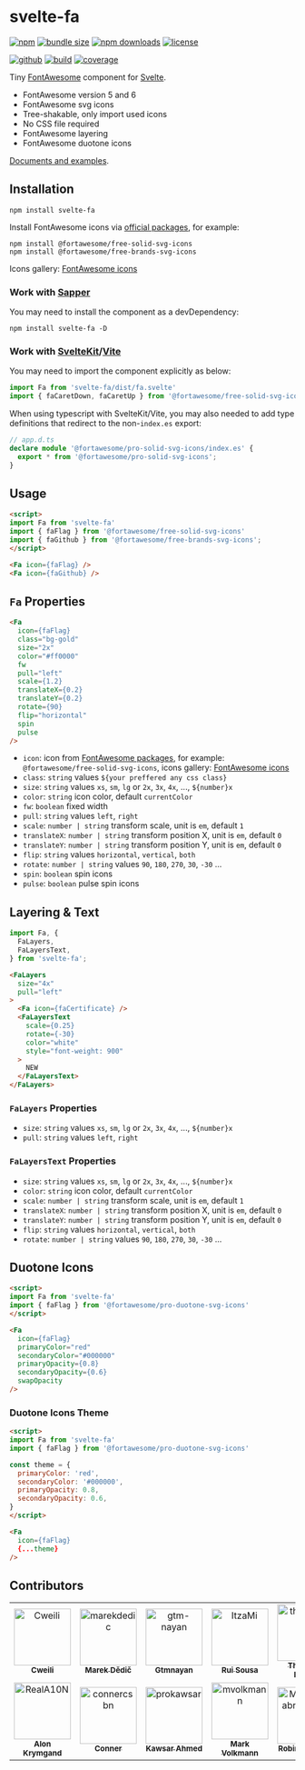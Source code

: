 # svelte-fa

[![npm][badge-version]][npm]
[![bundle size][badge-size]][bundlephobia]
[![npm downloads][badge-downloads]][npm]
[![license][badge-license]][license]


[![github][badge-issues]][github]
[![build][badge-build]][workflows]
[![coverage][badge-coverage]][coveralls]

Tiny [FontAwesome][fontawesome] component for [Svelte][svelte].

* FontAwesome version 5 and 6
* FontAwesome svg icons
* Tree-shakable, only import used icons
* No CSS file required
* FontAwesome layering
* FontAwesome duotone icons

[Documents and examples][doc].

## Installation

```shell
npm install svelte-fa
```

Install FontAwesome icons via [official packages][fontawesome-npm], for example:

```shell
npm install @fortawesome/free-solid-svg-icons
npm install @fortawesome/free-brands-svg-icons
```

Icons gallery: [FontAwesome icons][fontawesome-icons]

### Work with [Sapper][sapper]

You may need to install the component as a devDependency:

```shell
npm install svelte-fa -D
```

### Work with [SvelteKit][sveltekit]/[Vite][vite]

You may need to import the component explicitly as below:

```js
import Fa from 'svelte-fa/dist/fa.svelte'
import { faCaretDown, faCaretUp } from '@fortawesome/free-solid-svg-icons/index.es'
```

When using typescript with SvelteKit/Vite, you may also needed to add type definitions that redirect to the non-`index.es` export:

```ts
// app.d.ts
declare module '@fortawesome/pro-solid-svg-icons/index.es' {
  export * from '@fortawesome/pro-solid-svg-icons';
}
```

## Usage

```html
<script>
import Fa from 'svelte-fa'
import { faFlag } from '@fortawesome/free-solid-svg-icons'
import { faGithub } from '@fortawesome/free-brands-svg-icons';
</script>

<Fa icon={faFlag} />
<Fa icon={faGithub} />
```

## `Fa` Properties

```html
<Fa
  icon={faFlag}
  class="bg-gold"
  size="2x"
  color="#ff0000"
  fw
  pull="left"
  scale={1.2}
  translateX={0.2}
  translateY={0.2}
  rotate={90}
  flip="horizontal"
  spin
  pulse
/>
```

* `icon`: icon from [FontAwesome packages][fontawesome-npm], for example: `@fortawesome/free-solid-svg-icons`, icons gallery: [FontAwesome icons][fontawesome-icons]
* `class`: `string` values `${your preffered any css class}`
* `size`: `string` values `xs`, `sm`, `lg` or `2x`, `3x`, `4x`, ..., `${number}x`
* `color`: `string` icon color, default `currentColor`
* `fw`: `boolean` fixed width
* `pull`: `string` values `left`, `right`
* `scale`: `number | string` transform scale, unit is `em`, default `1`
* `translateX`: `number | string` transform position X, unit is `em`, default `0`
* `translateY`: `number | string` transform position Y, unit is `em`, default `0`
* `flip`: `string` values `horizontal`, `vertical`, `both`
* `rotate`: `number | string` values `90`, `180`, `270`, `30`, `-30` ...
* `spin`: `boolean` spin icons
* `pulse`: `boolean` pulse spin icons

## Layering &amp; Text

```js
import Fa, {
  FaLayers,
  FaLayersText,
} from 'svelte-fa';
```

```html
<FaLayers
  size="4x"
  pull="left"
>
  <Fa icon={faCertificate} />
  <FaLayersText
    scale={0.25}
    rotate={-30}
    color="white"
    style="font-weight: 900"
  >
    NEW
  </FaLayersText>
</FaLayers>
```

### `FaLayers` Properties

* `size`: `string` values `xs`, `sm`, `lg` or `2x`, `3x`, `4x`, ..., `${number}x`
* `pull`: `string` values `left`, `right`

### `FaLayersText` Properties

* `size`: `string` values `xs`, `sm`, `lg` or `2x`, `3x`, `4x`, ..., `${number}x`
* `color`: `string` icon color, default `currentColor`
* `scale`: `number | string` transform scale, unit is `em`, default `1`
* `translateX`: `number | string` transform position X, unit is `em`, default `0`
* `translateY`: `number | string` transform position Y, unit is `em`, default `0`
* `flip`: `string` values `horizontal`, `vertical`, `both`
* `rotate`: `number | string` values `90`, `180`, `270`, `30`, `-30` ...

## Duotone Icons

```html
<script>
import Fa from 'svelte-fa'
import { faFlag } from '@fortawesome/pro-duotone-svg-icons'
</script>

<Fa
  icon={faFlag}
  primaryColor="red"
  secondaryColor="#000000"
  primaryOpacity={0.8}
  secondaryOpacity={0.6}
  swapOpacity
/>
```

### Duotone Icons Theme

```html
<script>
import Fa from 'svelte-fa'
import { faFlag } from '@fortawesome/pro-duotone-svg-icons'

const theme = {
  primaryColor: 'red',
  secondaryColor: '#000000',
  primaryOpacity: 0.8,
  secondaryOpacity: 0.6,
}
</script>

<Fa
  icon={faFlag}
  {...theme}
/>
```

## Contributors

<!-- readme: collaborators,contributors -start -->
<table>
<tr>
    <td align="center">
        <a href="https://github.com/Cweili">
            <img src="https://avatars.githubusercontent.com/u/2128450?v=4" width="100;" alt="Cweili"/>
            <br />
            <sub><b>Cweili</b></sub>
        </a>
    </td>
    <td align="center">
        <a href="https://github.com/marekdedic">
            <img src="https://avatars.githubusercontent.com/u/3134692?v=4" width="100;" alt="marekdedic"/>
            <br />
            <sub><b>Marek Dědič</b></sub>
        </a>
    </td>
    <td align="center">
        <a href="https://github.com/gtm-nayan">
            <img src="https://avatars.githubusercontent.com/u/50981692?v=4" width="100;" alt="gtm-nayan"/>
            <br />
            <sub><b>Gtmnayan</b></sub>
        </a>
    </td>
    <td align="center">
        <a href="https://github.com/ItzaMi">
            <img src="https://avatars.githubusercontent.com/u/30603437?v=4" width="100;" alt="ItzaMi"/>
            <br />
            <sub><b>Rui Sousa</b></sub>
        </a>
    </td>
    <td align="center">
        <a href="https://github.com/theodorejb">
            <img src="https://avatars.githubusercontent.com/u/3053271?v=4" width="100;" alt="theodorejb"/>
            <br />
            <sub><b>Theodore Brown</b></sub>
        </a>
    </td>
    <td align="center">
        <a href="https://github.com/msanguineti">
            <img src="https://avatars.githubusercontent.com/u/19243840?v=4" width="100;" alt="msanguineti"/>
            <br />
            <sub><b>Mirco Sanguineti</b></sub>
        </a>
    </td></tr>
<tr>
    <td align="center">
        <a href="https://github.com/RealA10N">
            <img src="https://avatars.githubusercontent.com/u/23400213?v=4" width="100;" alt="RealA10N"/>
            <br />
            <sub><b>Alon Krymgand</b></sub>
        </a>
    </td>
    <td align="center">
        <a href="https://github.com/connercsbn">
            <img src="https://avatars.githubusercontent.com/u/65339198?v=4" width="100;" alt="connercsbn"/>
            <br />
            <sub><b>Conner</b></sub>
        </a>
    </td>
    <td align="center">
        <a href="https://github.com/prokawsar">
            <img src="https://avatars.githubusercontent.com/u/9526172?v=4" width="100;" alt="prokawsar"/>
            <br />
            <sub><b>Kawsar Ahmed</b></sub>
        </a>
    </td>
    <td align="center">
        <a href="https://github.com/mvolkmann">
            <img src="https://avatars.githubusercontent.com/u/79312?v=4" width="100;" alt="mvolkmann"/>
            <br />
            <sub><b>Mark Volkmann</b></sub>
        </a>
    </td>
    <td align="center">
        <a href="https://github.com/ModischFabrications">
            <img src="https://avatars.githubusercontent.com/u/25404728?v=4" width="100;" alt="ModischFabrications"/>
            <br />
            <sub><b>Robin Modisch</b></sub>
        </a>
    </td>
    <td align="center">
        <a href="https://github.com/RemiKalbe">
            <img src="https://avatars.githubusercontent.com/u/8604600?v=4" width="100;" alt="RemiKalbe"/>
            <br />
            <sub><b>Rémi Kalbe</b></sub>
        </a>
    </td></tr>
</table>
<!-- readme: collaborators,contributors -end -->

[fontawesome-icons]: https://fontawesome.com/icons
[fontawesome]: https://fontawesome.com/
[fontawesome-npm]: https://www.npmjs.com/search?q=%40fortawesome%20svg%20icons
[svelte]: https://svelte.dev/
[sapper]: https://sapper.svelte.dev/
[sveltekit]: https://kit.svelte.dev/
[vite]: https://www.npmjs.com/package/vite

[doc]: https://cweili.github.io/svelte-fa/

[badge-version]: https://img.shields.io/npm/v/svelte-fa.svg
[badge-downloads]: https://img.shields.io/npm/dt/svelte-fa.svg
[npm]: https://www.npmjs.com/package/svelte-fa

[badge-size]: https://img.shields.io/bundlephobia/minzip/svelte-fa.svg
[bundlephobia]: https://bundlephobia.com/result?p=svelte-fa

[badge-license]: https://img.shields.io/npm/l/svelte-fa.svg
[license]: https://github.com/Cweili/svelte-fa/blob/master/LICENSE

[badge-issues]: https://img.shields.io/github/issues/Cweili/svelte-fa.svg
[github]: https://github.com/Cweili/svelte-fa

[badge-build]: https://img.shields.io/github/actions/workflow/status/Cweili/svelte-fa/ci.yml?branch=master
[workflows]: https://github.com/Cweili/svelte-fa/actions/workflows/ci.yml?query=branch%3Amaster

[badge-coverage]: https://img.shields.io/coveralls/github/Cweili/svelte-fa/master.svg
[coveralls]: https://coveralls.io/github/Cweili/svelte-fa?branch=master
